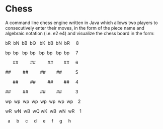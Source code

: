 # Chess

A command line chess engine written in Java which allows two players to consecutively enter their moves, in the form of the piece name and algebraic notation (i.e. e2 e4) and visualize the chess board in the form:


bR &nbsp;bN&nbsp; bB&nbsp; bQ&nbsp;&nbsp; bK&nbsp; bB&nbsp; bN&nbsp; bR&nbsp;&nbsp;&nbsp;&nbsp;    8

bp&nbsp; bp&nbsp;&nbsp; bp&nbsp; bp&nbsp;&nbsp; bp&nbsp; bp&nbsp;&nbsp; bp&nbsp; bp&nbsp;&nbsp;&nbsp;&nbsp;    7

&nbsp;&nbsp;&nbsp;&nbsp;&nbsp;   \##&nbsp;&nbsp;&nbsp;&nbsp;&nbsp;&emsp;   \##&nbsp; &nbsp;&nbsp;&nbsp;&emsp;   \##&nbsp;&nbsp;&nbsp;&nbsp;&emsp;    \##&nbsp;&nbsp;&nbsp;&nbsp;    6

\##&nbsp;&nbsp;&nbsp;&nbsp;&nbsp;&emsp;   \##&nbsp; &nbsp;&nbsp;&nbsp;&emsp;   \##&nbsp;&nbsp;&nbsp;&nbsp;&emsp;    \##&nbsp;&nbsp;&nbsp;&nbsp;&nbsp;&nbsp;&nbsp;&nbsp;&nbsp;&nbsp;    5

&nbsp;&nbsp;&nbsp;&nbsp;&nbsp;   \##&nbsp;&nbsp;&nbsp;&nbsp;&nbsp;&emsp;   \##&nbsp; &nbsp;&nbsp;&nbsp;&emsp;   \##&nbsp;&nbsp;&nbsp;&nbsp;&emsp;    \##&nbsp;&nbsp;&nbsp;&nbsp;    4

\##&nbsp;&nbsp;&nbsp;&nbsp;&nbsp;&emsp;   \##&nbsp; &nbsp;&nbsp;&nbsp;&emsp;   \##&nbsp;&nbsp;&nbsp;&nbsp;&emsp;    \##&nbsp;&nbsp;&nbsp;&nbsp;&nbsp;&nbsp;&nbsp;&nbsp;&nbsp;&nbsp;    3

wp&nbsp; wp&nbsp; wp&nbsp; wp&nbsp; wp&nbsp; wp&nbsp; wp&nbsp; wp&nbsp;&nbsp;&nbsp;   2

wR &nbsp;wN&nbsp; wB&nbsp; wQ wK&nbsp; wB&nbsp; wN&nbsp; wR&nbsp;&nbsp;&nbsp;   1

 
&nbsp; a&nbsp;&nbsp;&nbsp;&nbsp;  b&nbsp;&nbsp;&nbsp;&nbsp;  c&nbsp;&nbsp;&nbsp;&nbsp;  d&nbsp;&nbsp;&nbsp;&nbsp;  e&nbsp;&nbsp;&nbsp;&nbsp;  f&nbsp;&nbsp;&nbsp;&nbsp;  g&nbsp;&nbsp;&nbsp;&nbsp;  h
